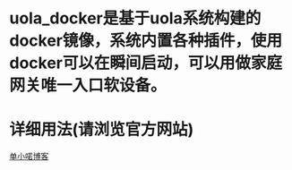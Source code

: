 # uola_docker是基于uola系统构建的docker镜像，系统内置各种插件，使用docker可以在瞬间启动，可以用做家庭网关唯一入口软设备。

# 详细用法(请浏览官方网站)
[单小喏博客](https://www.danxiaonuo.me/uola_docker/)
